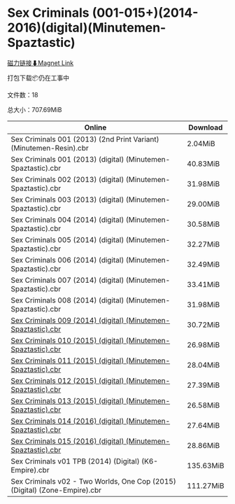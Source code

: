 # Sex Criminals (001-015+)(2014-2016)(digital)(Minutemen-Spaztastic)

[磁力链接⬇Magnet Link](magnet:?xt=urn:btih:d128e623f041e1232b02c66b6d3b243e5de7e813&dn=Sex%20Criminals%20%28001-015%2B%29%282014-2016%29%28digital%29%28Minutemen-Spaztastic%29)

打包下载📦仍在工事中

文件数：18

总大小：707.69MiB

Online | Download
--- | ---
Sex Criminals 001 (2013) (2nd Print Variant) (Minutemen-Resin).cbr | 2.04MiB
Sex Criminals 001 (2013) (digital) (Minutemen-Spaztastic).cbr | 40.83MiB
Sex Criminals 002 (2013) (digital) (Minutemen-Spaztastic).cbr | 31.98MiB
Sex Criminals 003 (2013) (digital) (Minutemen-Spaztastic).cbr | 29.00MiB
Sex Criminals 004 (2014) (digital) (Minutemen-Spaztastic).cbr | 30.58MiB
Sex Criminals 005 (2014) (digital) (Minutemen-Spaztastic).cbr | 32.27MiB
Sex Criminals 006 (2014) (digital) (Minutemen-Spaztastic).cbr | 32.49MiB
Sex Criminals 007 (2014) (digital) (Minutemen-Spaztastic).cbr | 33.41MiB
Sex Criminals 008 (2014) (digital) (Minutemen-Spaztastic).cbr | 31.98MiB
[Sex Criminals 009 (2014) (digital) (Minutemen-Spaztastic).cbr](https://github.com/alicewish/markdown/blob/master/comic/Sex-Criminals-009-2014-digital-Minutemen-Spaztastic-cbr.md) | 30.72MiB
[Sex Criminals 010 (2015) (digital) (Minutemen-Spaztastic).cbr](https://github.com/alicewish/markdown/blob/master/comic/Sex-Criminals-010-2015-digital-Minutemen-Spaztastic-cbr.md) | 26.98MiB
[Sex Criminals 011 (2015) (digital) (Minutemen-Spaztastic).cbr](https://github.com/alicewish/markdown/blob/master/comic/Sex-Criminals-011-2015-digital-Minutemen-Spaztastic-cbr.md) | 28.04MiB
[Sex Criminals 012 (2015) (digital) (Minutemen-Spaztastic).cbr](https://github.com/alicewish/markdown/blob/master/comic/Sex-Criminals-012-2015-digital-Minutemen-Spaztastic-cbr.md) | 27.39MiB
[Sex Criminals 013 (2015) (digital) (Minutemen-Spaztastic).cbr](https://github.com/alicewish/markdown/blob/master/comic/Sex-Criminals-013-2015-digital-Minutemen-Spaztastic-cbr.md) | 26.58MiB
[Sex Criminals 014 (2016) (digital) (Minutemen-Spaztastic).cbr](https://github.com/alicewish/markdown/blob/master/comic/Sex-Criminals-014-2016-digital-Minutemen-Spaztastic-cbr.md) | 27.64MiB
[Sex Criminals 015 (2016) (digital) (Minutemen-Spaztastic).cbr](https://github.com/alicewish/markdown/blob/master/comic/Sex-Criminals-015-2016-digital-Minutemen-Spaztastic-cbr.md) | 28.86MiB
Sex Criminals v01 TPB (2014) (Digital) (K6-Empire).cbr | 135.63MiB
Sex Criminals v02 - Two Worlds, One Cop (2015) (Digital) (Zone-Empire).cbr | 111.27MiB